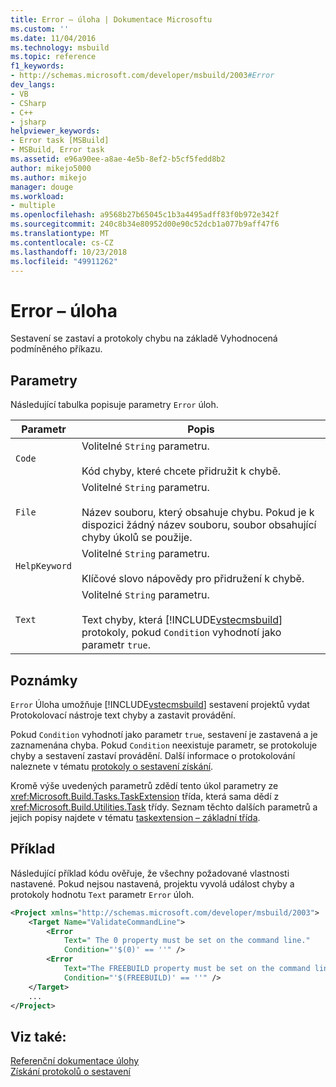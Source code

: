 ```yaml
---
title: Error – úloha | Dokumentace Microsoftu
ms.custom: ''
ms.date: 11/04/2016
ms.technology: msbuild
ms.topic: reference
f1_keywords:
- http://schemas.microsoft.com/developer/msbuild/2003#Error
dev_langs:
- VB
- CSharp
- C++
- jsharp
helpviewer_keywords:
- Error task [MSBuild]
- MSBuild, Error task
ms.assetid: e96a90ee-a8ae-4e5b-8ef2-b5cf5fedd8b2
author: mikejo5000
ms.author: mikejo
manager: douge
ms.workload:
- multiple
ms.openlocfilehash: a9568b27b65045c1b3a4495adff83f0b972e342f
ms.sourcegitcommit: 240c8b34e80952d00e90c52dcb1a077b9aff47f6
ms.translationtype: MT
ms.contentlocale: cs-CZ
ms.lasthandoff: 10/23/2018
ms.locfileid: "49911262"
---
```

# <a name="error-task"></a>Error – úloha
Sestavení se zastaví a protokoly chybu na základě Vyhodnocená podmíněného příkazu.  

## <a name="parameters"></a>Parametry  
 Následující tabulka popisuje parametry `Error` úloh.  


| Parametr | Popis |
|---------------| - |
| `Code` | Volitelné `String` parametru.<br /><br /> Kód chyby, které chcete přidružit k chybě. |
| `File` | Volitelné `String` parametru.<br /><br /> Název souboru, který obsahuje chybu. Pokud je k dispozici žádný název souboru, soubor obsahující chyby úkolů se použije. |
| `HelpKeyword` | Volitelné `String` parametru.<br /><br /> Klíčové slovo nápovědy pro přidružení k chybě. |
| `Text` | Volitelné `String` parametru.<br /><br /> Text chyby, která [!INCLUDE[vstecmsbuild](../extensibility/internals/includes/vstecmsbuild_md.md)] protokoly, pokud `Condition` vyhodnotí jako parametr `true`. |

## <a name="remarks"></a>Poznámky  
 `Error` Úloha umožňuje [!INCLUDE[vstecmsbuild](../extensibility/internals/includes/vstecmsbuild_md.md)] sestavení projektů vydat Protokolovací nástroje text chyby a zastavit provádění.  

 Pokud `Condition` vyhodnotí jako parametr `true`, sestavení je zastavená a je zaznamenána chyba. Pokud `Condition` neexistuje parametr, se protokoluje chyby a sestavení zastaví provádění. Další informace o protokolování naleznete v tématu [protokoly o sestavení získání](../msbuild/obtaining-build-logs-with-msbuild.md).  

 Kromě výše uvedených parametrů zdědí tento úkol parametry ze <xref:Microsoft.Build.Tasks.TaskExtension> třída, která sama dědí z <xref:Microsoft.Build.Utilities.Task> třídy. Seznam těchto dalších parametrů a jejich popisy najdete v tématu [taskextension – základní třída](../msbuild/taskextension-base-class.md).  

## <a name="example"></a>Příklad  
 Následující příklad kódu ověřuje, že všechny požadované vlastnosti nastavené. Pokud nejsou nastavená, projektu vyvolá událost chyby a protokoly hodnotu `Text` parametr `Error` úloh.  

```xml  
<Project xmlns="http://schemas.microsoft.com/developer/msbuild/2003">  
    <Target Name="ValidateCommandLine">  
        <Error  
            Text=" The 0 property must be set on the command line."  
            Condition="'$(0)' == ''" />  
        <Error  
            Text="The FREEBUILD property must be set on the command line."  
            Condition="'$(FREEBUILD)' == ''" />  
    </Target>  
    ...  
</Project>  
```  

## <a name="see-also"></a>Viz také:  
 [Referenční dokumentace úlohy](../msbuild/msbuild-task-reference.md)   
 [Získání protokolů o sestavení](../msbuild/obtaining-build-logs-with-msbuild.md)